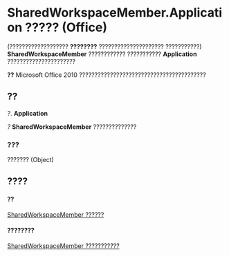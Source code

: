 
# SharedWorkspaceMember.Application ????? (Office)

(??????????????????? **????????** ????????????????????? ???????????) **SharedWorkspaceMember** ???????????? ??????????? **Application** ??????????????????????


 **??**  Microsoft Office 2010 ?????????????????????????????????????????


## ??

 _?_. **Application**

 _?_ **SharedWorkspaceMember** ??????????????


### ???

??????? (Object)


## ????


#### ??


[SharedWorkspaceMember ??????](4d5ec7d9-b7f2-cdcf-5db2-7429b7a08ed9.md)
#### ????????


[SharedWorkspaceMember ???????????](http://msdn.microsoft.com/library/d2519ac4-a9a3-0480-c7c3-dbd98c514692%28Office.15%29.aspx)
